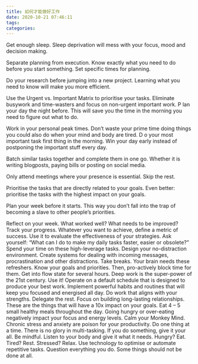 ```yaml
---
title: 如何才能做好工作
date: 2020-10-21 07:46:11
tags:
categories:
---
```


Get enough sleep. Sleep deprivation will mess with your focus, mood and decision making.

Separate planning from execution. Know exactly what you need to do before you start something. Set specific times for planning.

Do your research before jumping into a new project. Learning what you need to know will make you more efficient.

Use the Urgent vs. Important Matrix to prioritise your tasks. Eliminate busywork and time-wasters and focus on non-urgent important work.
P
lan your day the night before. This will save you the time in the morning you need to figure out what to do.
<!-- more -->
Work in your personal peak times. Don’t waste your prime time doing things you could also do when your mind and body are tired.
D
o your most important task first thing in the morning. Win your day early instead of postponing the important stuff every day.

Batch similar tasks together and complete them in one go. Whether it is writing blogposts, paying bills or posting on social media.

Only attend meetings where your presence is essential. Skip the rest.

Prioritise the tasks that are directly related to your goals. Even better: prioritise the tasks with the highest impact on your goals.

Plan your week before it starts. This way you don’t fall into the trap of becoming a slave to other people’s priorities.

Reflect on your week. What worked well? What needs to be improved?
Track your progress. Whatever you want to achieve, define a metric of success. Use it to evaluate the effectiveness of your strategies.
Ask yourself: “What can I do to make my daily tasks faster, easier or obsolete?” Spend your time on these high-leverage tasks.
Design your no-distraction environment. Create systems for dealing with incoming messages, procrastination and other distractions.
Take breaks. Your brain needs these refreshers.
Know your goals and priorities. Then, pro-actively block time for them.
Get into flow state for several hours. Deep work is the super-power of the 21st century. Use it!
Operate on a default schedule that is designed to produce your best work. Implement powerful habits and routines that will keep you focused and energised all day.
Do work that aligns with your strengths. Delegate the rest.
Focus on building long-lasting relationships. These are the things that will have a 10x impact on your goals.
Eat 4 – 5 small healthy meals throughout the day. Going hungry or over-eating negatively impact your focus and energy levels.
Calm your Monkey Mind. Chronic stress and anxiety are poison for your productivity.
Do one thing at a time. There is no glory in multi-tasking. If you do something, give it your all.
Be mindful. Listen to your body and give it what it needs. Hungry? Eat. Tired? Rest. Stressed? Relax.
Use technology to optimise or automate repetitive tasks.
Question everything you do. Some things should not be done at all.